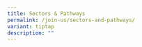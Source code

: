 ```yaml
---
title: Sectors & Pathways
permalink: /join-us/sectors-and-pathways/
variant: tiptap
description: ""
---
```

<p></p>